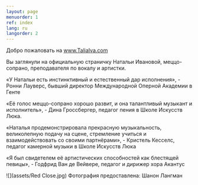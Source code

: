 ```yaml
---
layout: page
menuorder: 1
ref: index
lang: ru
langorder: 2
---
```


Добро пожаловать на www.TaliaIva.com

Вы заглянули на официальную страничку Натальи Ивановой, меццо-сопрано, преподавателя по вокалу и артистки.

«У Натальи есть инстинктивный и естественный дар исполнения», - Ронни Лауверс, бывший директор Международной Oперной Aкадемии в Генте

«Её голос меццо-сопрано хорошо развит, и она талантливый музыкант и исполнитель», - Дина Гроссбергер, педагог пения в Школе Искусств Люка.

«Наталья продемонстрировала прекрасную музыкальность, великолепную подачу на сцене, стремление учиться и взаимодействовать со своими партнёрaми», - Кристель Кесселс, педагог камерной музыки в Школе Искусств Люка

«Я был свидетелем её артистических способностей как блестящей певицы», - Годфрид Ван де Вейвере, педагог и дирижер хора Акантус


![](assets/Red Close.jpg)
Фотография предоставленa: Шанон Лангман
